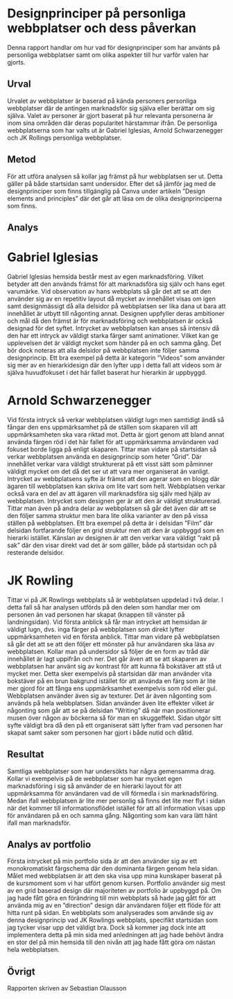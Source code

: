 Designprinciper på personliga webbplatser och dess påverkan
=======================

Denna rapport handlar om hur vad för designprinciper som har använts på personliga webbplatser samt om olika aspekter till hur varför valen har gjorts.

Urval
-----------------------

Urvalet av webbplatser är baserad på kända personers personliga webbplatser där de antingen marknadsför sig själva eller berättar om sig själva. Valet av personer är gjort baserat på hur relevanta personerna är inom sina områden där deras popularitet härstammar ifrån. De personliga webbplatserna som har valts ut är Gabriel Iglesias, Arnold Schwarzenegger och JK Rollings personliga webbplatser. 

Metod
-----------------------

För att utföra analysen så kollar jag främst på hur webbplatsen ser ut. Detta gäller på både startsidan samt undersidor. Efter det så jämför jag med de designprinciper som finns tillgänglig på Canva under artikeln ”Design elements and principles” där det går att läsa om de olika designprinciperna som finns.

Analys
-----------------------

<h1>Gabriel Iglesias</h1>

Gabriel Iglesias hemsida består mest av egen marknadsföring. Vilket betyder att den används främst för att marknadsföra sig själv och hans eget varumärke. Vid observation av hans webbplats så går det att se att den använder sig av en repetitiv layout då mycket av innehållet visas om igen samt designmässigt då alla delsidor på webbplatsen ser lika dana ut bara att innehållet är utbytt till någonting annat. Designen uppfyller deras ambitioner och mål då den främst är för marknadsföring och webbplatsen är också designad för det syftet. Intrycket av webbplatsen kan anses så intensiv då den har ett intryck av väldigt starka färger samt animationer. Vilket kan ge upplevelsen det är väldigt mycket som händer på en och samma gång.
Det bör dock noteras att alla delsidor på webbplatsen inte följer samma designprincip. Ett bra exempel på detta är kategorin ”Videos” som använder sig mer av en hierarkidesign där den lyfter upp i detta fall att videos som är själva huvudfokuset i det här fallet baserat hur hierarkin är uppbyggd.

<h1>Arnold Schwarzenegger</h1>

Vid första intryck så verkar webbplatsen väldigt lugn men samtidigt ändå så fångar den ens uppmärksamhet på de ställen som skaparen vill att uppmärksamheten ska vara riktad mot. Detta är gjort genom att bland annat använda färgen röd i det här fallet för att uppmärksamma användaren vad fokuset borde ligga på enligt skaparen. Tittar man vidare på startsidan så verkar webbplatsen använda en designprincip som heter ”Grid”. Där innehållet verkar vara väldigt strukturerat på ett visst sätt som påminner väldigt mycket om det då det ser ut att vara mer organiserat än vanligt. Intrycket av webbplatsens syfte är främst att den agerar som en blogg där ägaren till webbplatsen kan skriva om lite vart som helt. Webbplatsen verkar också vara en del av att ägaren vill marknadsföra sig själv med hjälp av webbplatsen. Intrycket som designen ger är att den är väldigt strukturerad. Tittar man även på andra delar av webbplatsen så går det även där att se den följer samma struktur men bara lite olika varianter av den på vissa ställen på webbplatsen. Ett bra exempel på detta är i delsidan ”Film” där delsidan fortfarande följer en grid struktur men att den är uppbyggd som en hierarki istället. Känslan av designen är att den verkar vara väldigt ”rakt på sak” där den visar direkt vad det är som gäller, både på startsidan och på resterande delsidor.

<h1>JK Rowling</h1>

Tittar vi på JK Rowlings webbplats så är webbplatsen uppdelad i två delar. I detta fall så har analysen utförds på den delen som handlar mer om personen än vad personen har skapat (knappen till vänster på landningsidan). Vid första anblick så får man intrycket att hemsidan är väldigt lugn, dvs. inga färger på webbplatsen som direkt lyfter uppmärksamheten vid en första anblick. Tittar man vidare på webbplatsen så går det att se att den följer ett mönster på hur användaren ska läsa av webbplatsen. Kollar man på undersidor så följer de en form av tråd där innehållet är lagt uppifrån och ner. Det går även att se att skaparen av webbplatsen har använt sig av kontrast för att kunna få bokstäver att stå ut mycket mer. Detta sker exempelvis på startsidan där man använder vita bokstäver på en brun bakgrund istället för att använda en färg som är lite mer gjord för att fånga ens uppmärksamhet exempelvis som röd eller gul. 
Webbplatsen använder även sig av texturer. Det är även någonting som används på hela webbplatsen. Sidan använder även lite effekter vilket är någonting som går att se på delsidan ”Writing” då när man positionerar musen över någon av böckerna så för man en skuggeffekt. Sidan utgör sitt syfte väldigt bra då den på ett organiserat sätt lyfter fram vad personen har skapat samt saker som personen har gjort i både nutid och dåtid.


Resultat
-----------------------

Samtliga webbplatser som har undersökts har några gemensamma drag. Kollar vi exempelvis på de webbplatser som har mycket egen marknadsföring i sig så använder de en hierarki layout för att uppmärksamma för användaren vad de vill förmedla i sin marknadsföring. Medan ifall webbplatsen är lite mer personlig så finns det lite mer flyt i sidan när det kommer till informationsflödet istället för att all information visas upp för användaren på en och samma gång. Någonting som kan vara lätt hänt ifall man marknadsför.

Analys av portfolio
-----------------------

Första intrycket på min portfolio sida är att den använder sig av ett monokromatiskt färgschema där den dominanta färgen genom hela sidan. Målet med webbplatsen är att den ska visa upp mina kunskaper baserat på de kursmoment som vi har utfört genom kursen. Portfolio använder sig mest av en grid baserad design där majoriteten av portfolio är uppbyggd på. Om jag hade fått göra en förändring till min webbplats så hade jag gått för att använda mig av en ”direction” design där användaren följer ett flöde för att hitta runt på sidan. En webbplats som analyserades som använde sig av denna designprincip vad JK Rowlings webbplats, specifikt startsidan som jag tycker visar upp det väldigt bra. Dock så kommer jag dock inte att implementera detta på min sida med anledningen att jag hade behövt ändra en stor del på min hemsida till den nivån att jag hade fått göra om nästan hela webbplatsen.

Övrigt
-----------------------

Rapporten skriven av Sebastian Olausson